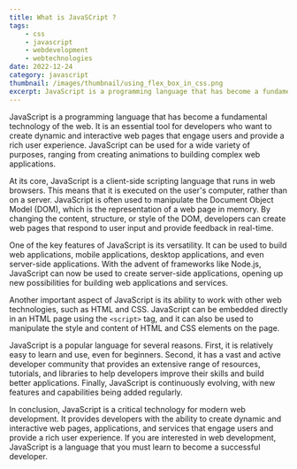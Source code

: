 ```yaml
---
title: What is JavaSCript ?
tags:
    - css
    - javascript
    - webdevelopment
    - webtechnologies
date: 2022-12-24
category: javascript
thumbnail: /images/thumbnail/using_flex_box_in_css.png
excerpt: JavaScript is a programming language that has become a fundamental technology of the web. It is an essential tool for developers who want to create dynamic and interactive web pages that engage users and provide a rich user experience. JavaScript can be used for a wide variety of purposes, ranging from creating animations to building complex web applications.
---
```

JavaScript is a programming language that has become a fundamental technology of the web. It is an essential tool for developers who want to create dynamic and interactive web pages that engage users and provide a rich user experience. JavaScript can be used for a wide variety of purposes, ranging from creating animations to building complex web applications.

At its core, JavaScript is a client-side scripting language that runs in web browsers. This means that it is executed on the user's computer, rather than on a server. JavaScript is often used to manipulate the Document Object Model (DOM), which is the representation of a web page in memory. By changing the content, structure, or style of the DOM, developers can create web pages that respond to user input and provide feedback in real-time.

One of the key features of JavaScript is its versatility. It can be used to build web applications, mobile applications, desktop applications, and even server-side applications. With the advent of frameworks like Node.js, JavaScript can now be used to create server-side applications, opening up new possibilities for building web applications and services.

Another important aspect of JavaScript is its ability to work with other web technologies, such as HTML and CSS. JavaScript can be embedded directly in an HTML page using the ``` <script> ``` tag, and it can also be used to manipulate the style and content of HTML and CSS elements on the page.

JavaScript is a popular language for several reasons. First, it is relatively easy to learn and use, even for beginners. Second, it has a vast and active developer community that provides an extensive range of resources, tutorials, and libraries to help developers improve their skills and build better applications. Finally, JavaScript is continuously evolving, with new features and capabilities being added regularly.

In conclusion, JavaScript is a critical technology for modern web development. It provides developers with the ability to create dynamic and interactive web pages, applications, and services that engage users and provide a rich user experience. If you are interested in web development, JavaScript is a language that you must learn to become a successful developer.
